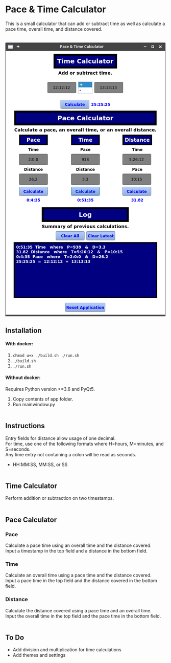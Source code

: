 # Pace & Time Calculator
This is a small calculator that can add or subtract time as well as calculate a pace time, overall time, and distance covered.<br><br><br>
![PaceTimeCalculator](calculator_screenshot.png)


## Installation
#### With docker:
1. ```chmod u+x ./build.sh ./run.sh```
2. ```./build.sh```
3. ```./run.sh```

#### Without docker:
Requires Python version >=3.6 and PyQt5.<br>
1. Copy contents of app folder.
2. Run mainwindow.py<br><br>


## Instructions
Entry fields for distance allow usage of one decimal.<br>
For time, use one of the following formats where H=hours, M=minutes, and S=seconds.<br>
Any time entry not containing a colon will be read as seconds.

* HH:MM:SS, MM:SS, or SS<br><br>


## Time Calculator
Perform addition or subtraction on two timestamps.<br><br>


## Pace Calculator
### Pace
Calculate a pace time using an overall time and the distance covered.<br>
Input a timestamp in the top field and a distance in the bottom field.<br>

### Time
Calculate an overall time using a pace time and the distance covered.<br>
Input a pace time in the top field and the distance covered in the bottom field.<br>

### Distance
Calculate the distance covered using a pace time and an overall time.<br>
Input the overall time in the top field and the pace time in the bottom field.<br><br>


## To Do

* Add division and multiplication for time calculations<br>
* Add themes and settings
